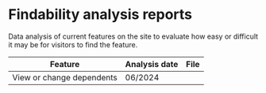 # Findability analysis reports

Data analysis of current features on the site to evaluate how easy or difficult it may be for visitors to find the feature.


Feature | Analysis date | File
--- | --- | ---
View or change dependents | 06/2024 | 
